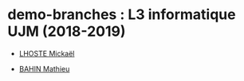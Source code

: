# demo-branches : L3 informatique UJM (2018-2019)

* [LHOSTE Mickaël](students/mlhoste.md "Mickaël LHOSTE, mlhoste pour les intimes...")

* [BAHIN Mathieu](students/MathieuB.md "Mathieu Bahin")
